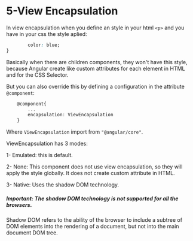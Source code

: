 # 5-View Encapsulation
In view encapsulation when you define an style in your html ```<p>``` and you have in your css the style aplied:
```css p {
        color: blue;
}
```
Basically when there are children components, they won't have this style, because Angular create like custom attributes for each element in HTML and for the CSS Selector.

But you can also override this by defining a configuration in the attribute ```@component```:

```ts
    @component{
        ...
        encapsulation: ViewEncapsulation 
    }
```
Where ```ViewEncapsulation``` import from ```"@angular/core"```.

ViewEncapsulation has 3 modes:

1- Emulated: this is default.

2- None: This component does not use view encapsulation, so they will apply the style globally. It does not create custom attribute in HTML.

3- Native: Uses the shadow DOM technology.

##### Important: The shadow DOM technology is not supported for all the browsers.
Shadow DOM refers to the ability of the browser to include a subtree of DOM elements into the rendering of a document, but not into the main document DOM tree.
